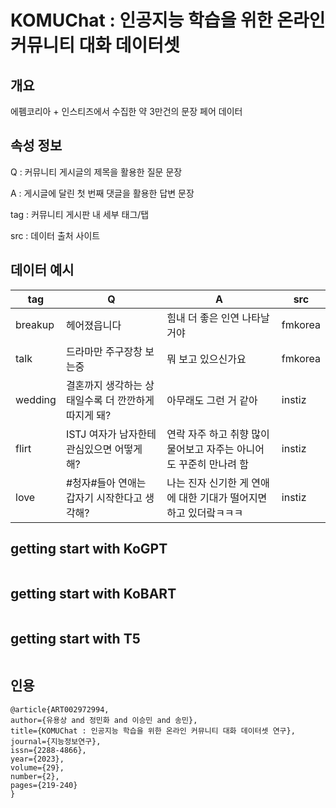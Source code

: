 # KOMUChat : 인공지능 학습을 위한 온라인 커뮤니티 대화 데이터셋

## 개요
에펨코리아 + 인스티즈에서 수집한 약 3만건의 문장 페어 데이터

## 속성 정보
Q : 커뮤니티 게시글의 제목을 활용한 질문 문장

A : 게시글에 달린 첫 번째 댓글을 활용한 답변 문장

tag : 커뮤니티 게시판 내 세부 태그/탭

src : 데이터 출처 사이트

## 데이터 예시
| tag | Q | A | src |
|-----------|-----------|-----------|-----------|
| breakup     | 헤어졌읍니다      |   힘내 더 좋은 인연 나타날거야    | fmkorea      |
| talk      | 드라마만 주구장창 보는중      | 뭐 보고 있으신가요      | fmkorea      |
| wedding      | 결혼까지 생각하는 상태일수록 더 깐깐하게 따지게 돼?     | 아무래도 그런 거 같아     | instiz     |
| flirt      | ISTJ 여자가 남자한테 관심있으면 어떻게 해?     | 연락 자주 하고 취향 많이 물어보고 자주는 아니어도 꾸준히 만나려 함     | instiz     |
| love       | #청자#들아 연애는 갑자기 시작한다고 생각해?    | 나는 진자 신기한 게 연애에 대한 기대가 떨어지면 하고 있더랔ㅋㅋㅋ      | instiz     |


## getting start with KoGPT
```

```
## getting start with KoBART
```

```
## getting start with T5
```

```

## 인용
```
@article{ART002972994,
author={유용상 and 정민화 and 이승민 and 송민},
title={KOMUChat : 인공지능 학습을 위한 온라인 커뮤니티 대화 데이터셋 연구},
journal={지능정보연구},
issn={2288-4866},
year={2023},
volume={29},
number={2},
pages={219-240}
}
```
